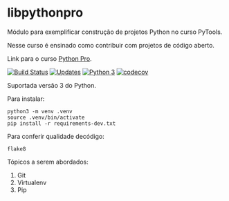 # libpythonpro
Módulo para exemplificar construção de projetos Python no curso PyTools.

Nesse curso é ensinado como contribuir com projetos de código aberto.

Link para o curso [Python Pro](https://www.python.pro.br/).

[![Build Status](https://travis-ci.com/vitorpvcampos/libpythonpro.svg?branch=master)](https://travis-ci.com/vitorpvcampos/libpythonpro)
[![Updates](https://pyup.io/repos/github/vitorpvcampos/libpythonpro/shield.svg)](https://pyup.io/repos/github/vitorpvcampos/libpythonpro/)
[![Python 3](https://pyup.io/repos/github/vitorpvcampos/libpythonpro/python-3-shield.svg)](https://pyup.io/repos/github/vitorpvcampos/libpythonpro/)
[![codecov](https://codecov.io/gh/vitorpvcampos/libpythonpro/branch/master/graph/badge.svg)](https://codecov.io/gh/vitorpvcampos/libpythonpro)

Suportada versão 3 do Python.

Para instalar:
```console
python3 -m venv .venv
source .venv/bin/activate
pip install -r requirements-dev.txt
```
Para conferir qualidade decódigo:
````console
flake8
````

Tópicos a serem abordados:
1. Git
2. Virtualenv
3. Pip